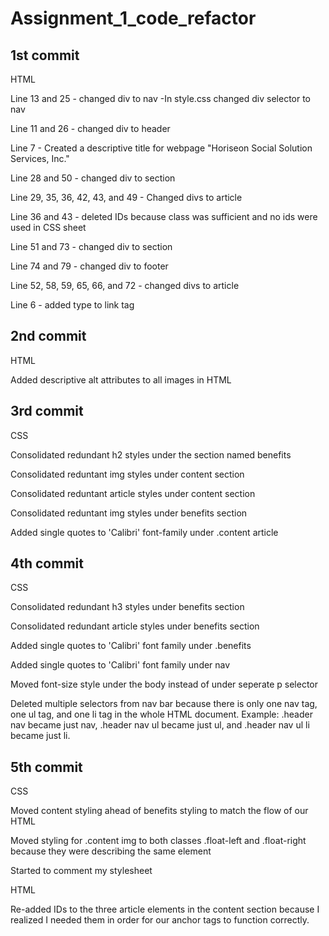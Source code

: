 # Assignment_1_code_refactor

## 1st commit
HTML

Line 13 and 25 - changed div to nav
-In style.css changed div selector to nav

Line 11 and 26 - changed div to header 

Line 7 - Created a descriptive title for webpage "Horiseon Social Solution Services, Inc."

Line 28 and 50 - changed div to section

Line 29, 35, 36, 42, 43, and 49 - Changed divs to article

Line 36 and 43 - deleted IDs because class was sufficient and no ids were used in CSS sheet

Line 51 and 73 - changed div to section

Line 74 and 79 - changed div to footer

Line 52, 58, 59, 65, 66, and 72 - changed divs to article 

Line 6 - added type to link tag

## 2nd commit
HTML

Added descriptive alt attributes to all images in HTML

## 3rd commit
CSS

Consolidated redundant h2 styles under the section named benefits

Consolidated reduntant img styles under content section

Consolidated reduntant article styles under content section

Consolidated reduntant img styles under benefits section

Added single quotes to 'Calibri' font-family under .content article

## 4th commit
CSS

Consolidated redundant h3 styles under benefits section

Consolidated redundant article styles under benefits section

Added single quotes to 'Calibri' font family under .benefits 

Added single quotes to 'Calibri' font family under nav

Moved font-size style under the body instead of under seperate p selector

Deleted multiple selectors from nav bar because there is only one nav tag, one ul tag, and one li tag in the whole HTML document. Example: .header nav became just nav, .header nav ul became just ul, and .header nav ul li became just li.

## 5th commit
CSS

Moved content styling ahead of benefits styling to match the flow of our HTML

Moved styling for .content img to both classes .float-left and .float-right because they were describing the same element

Started to comment my stylesheet

HTML

Re-added IDs to the three article elements in the content section because I realized I needed them in order for our anchor tags to function correctly.